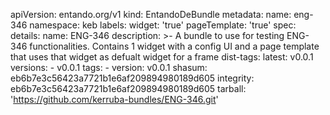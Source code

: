apiVersion: entando.org/v1
kind: EntandoDeBundle
metadata:
  name: eng-346
  namespace: keb
  labels:
    widget: 'true'
    pageTemplate: 'true'
spec:
  details:
    name: ENG-346
    description: >-
      A bundle to use for testing ENG-346 functionalities.  Contains 1 widget
      with a config UI and a page template that uses that widget as defualt
      widget for a frame
    dist-tags:
      latest: v0.0.1
    versions:
      - v0.0.1
  tags:
    - version: v0.0.1
      shasum: eb6b7e3c56423a7721b1e6af209894980189d605
      integrity: eb6b7e3c56423a7721b1e6af209894980189d605
      tarball: 'https://github.com/kerruba-bundles/ENG-346.git'

